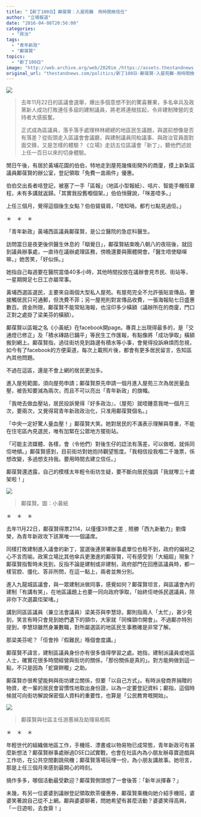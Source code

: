 ```yaml
---
title: "【新丁100日】鄺葆賢：入屋苑難　用時間換信任"
author: "立場報道"
date: "2016-04-08T20:56:00"
categories:
  - "政治"
tags:
  - "青年新政"
  - "鄺葆賢"
topics:
  - "新丁100日"
image: "http://web.archive.org/web/2020im_/https://assets.thestandnews.com/media/photos/IMG_9757_k24Uu_sB7uS.png"
original_url: "thestandnews.com/politics/新丁100日-鄺葆賢-入屋苑難-用時間換信任"
---
```

![](http://web.archive.org/web/2020im_/https://assets.thestandnews.com/media/photos/IMG_9757_k24Uu_sB7uS.png)

> 去年11月22日的區議會選舉，爆出多個意想不到的驚喜賽果，多名傘兵及政黨新人成功打敗連任多屆的建制議員，將老將連根拔起，令非建制陣營的支持者大感振奮。
> 
> 正式成為區議員，落手落手處理林林總總的地區民生議題，與選前想像是否有落差？從街頭走入區議會會議廳，與建制議員同枱議事、與政治官員面對面交鋒，又是怎樣的體驗？《立場》走訪五位區議會「新丁」，聽他們述說上任一百日以來的切身體驗。

閒日午後，有居於黃埔花園的伯伯，特地走到屋苑幾條街開外的商廈，摸上新紮區議員鄺葆賢的辦公室，登記領取「免費一盅兩件」優惠。

伯伯交出長者咭登記，被塞了一手「區報」（地區小型報紙）、咭片、智能手機班章程，未有多講就返歸。「其實我投舊嗰個架。」伯伯悄聲說，「咪差唔多。」

上任三個月，覺得這個後生女點？伯伯聳聳肩，「唔知喎，都冇乜點見過佢。」

＊　＊　＊

「青年新政」黃埔西區議員鄺葆賢，是公立醫院的急症科醫生。

訪問當日是夜更後供醫生休息的「瞓覺日」，鄺葆賢結束晚八朝八的夜班後，就回到議員辦事處，一直待在議辦處理區務，傍晚還要與團體開會。「醫生唔使瞓㗎嘛，」她苦笑，「好似係。」

她指自己每週要在醫院當值40多小時，其他時間投放在議辦會見市民、街站等，一星期開足七日工亦屬常事。

黃埔西選區選民，主要來自兩個大型私人屋苑。有屋苑完全不允許張貼宣傳品，要接觸居民只可通郵，但洗費不菲；另一屋苑則對宣傳品收費，一張海報貼七日盛惠數百。資金所限，鄺葆賢不能常貼海報，也沒印多少橫額（議辦所在的商廈，門口正對之處掛了梁美芬的橫額）。

鄺葆賢以區報之名《小黃紙》在facebook開page。專頁上出現得最多的，是「交通燈已修正」及「積水磚路已鋪平」等民生工作匯報，有點像將「成功爭取」橫額搬到網上。鄺葆賢指，過往街坊見到路邊有積水等小事，會覺得投訴麻煩而忽視，如今有了facebook的方便渠道，每次上載照片後，都會有更多居民留言，告知區內其他問題。

不過在這區，還是不會上網的居民更加多。

進入屋苑範圍，須向屋苑申請；鄺葆賢原先申請一個月進入屋苑三次為居民量血壓，被告知要減為兩次，而且不可以亮出「青年新政」的旗幟。

「我哋去做血壓站，居民投訴覺得『好多政治』，（屋苑）就唔鍾意我哋一個月三次，要兩次，又覺得寫青年新政政治化，只准用鄺葆賢個名。」

「中央一定好驚人量血壓！」鄺葆賢大笑。她對居民的不滿表示理解與尊重，不能在住宅區內見選民，唯有加緊在公眾地方擺街站。

「可能主流媒體、各樣，會（令他們）對後生仔的諗法有落差，可以做嘅，就係同佢哋傾。」鄺葆賢感到，目前街坊對她抱持觀望態度。「我相信投我嗰二千幾票，係想改變，多過想支持我。要用時間去建立信任。」

鄺葆賢還透露，自己的模樣太年輕令街坊生疑，要不斷向居民強調「我就嚟三十歲架啦！」

![](http://web.archive.org/web/2020im_/https://assets.thestandnews.com/media/photos/10246376_944616698979625_4712123034861197051_n_V1dRa_HCBKN.png)
> 鄺葆賢。圖：小黃紙

＊　＊　＊

去年11月22日，鄺葆賢得票2114，以僅僅39票之差﹐險勝「西九新動力」劉偉榮，為青年新政攻下該黨唯一一個議席。

同樣打敗建制進入議會的新丁，當選後連房署辦事處單位也租不到，政府的偏袒之心不言而喻。政黨立場比其他傘兵更激進的鄺葆賢，可有感受到「大細超」現象？鄺葆賢指暫時未見到，反指不論是建制或非建制，政府部門在回應區議員時，都一樣官腔、僵化、答非所問，在這一點上，兩者並無分別。

進入九龍城區議會，與一眾建制派做同事，感覺如何？鄺葆賢坦言，與區議會內的建制「有講有笑」，在地區議題上也要一同向政府爭取，「始終佢哋係民選議員，除非你下次選贏佢架啫。」

講到同區區議員（兼立法會議員）梁美芬與李慧琼，鄺則指兩人「太忙」，甚少見到，笑言有時只會見到她們遺下的頸巾，大家就「同條頸巾開會」。不過鄺亦特別提到，李慧琼雖然身兼數職，對所屬選區的地區民生事務確是非常了解。

那梁美芬呢？「佢會拎『假難民』喺個會度講。」

鄺葆賢不諱言，建制區議員身份亦有很多值得學習之處。她指，建制派議員或地區人士，確實花很多時間經營與街坊的關係，「那份關係是真的」。對方能夠做到這一點，不只是因為「蛇齋餅糉」之助。

鄺葆賢亦很希望能夠與街坊建立關係，但要「以自己方式」。有時派發商界捐贈的物資，老一輩的居民會習慣性地取出身份證，以為一定要登記資料；鄺指，這個時候就可向街坊解說保密個人資料的重要性，也算是「公民教育嘅開始」。

![](http://web.archive.org/web/2020im_/https://assets.thestandnews.com/media/photos/IMG_9737_M4L1q_E7ahL.png)
> 鄺葆賢與社區主任游蕙禎及助理易栢熙

＊　＊　＊

年輕世代的組織做地區工作，手機班、漂書或以物易物已成常態，青年新政可有甚麼新想法？鄺葆賢辦事處辦過DSE口試實戰，也會在社區內為小朋友辦尋寶遊戲與工作坊，在公共空間劃跳飛機；鄺葆賢落場玩埋一份，為小朋友講故事。她坦言，那是上任三個月來感到最開心的時刻。

搞作多多，哪個活動最受歡迎？鄺葆賢側頭想了一會後答：「新年派揮春？」

未幾，有另一位婆婆到議辦登記領取飲茶優惠券，鄺葆賢乘機向她介紹手機班，婆婆笑著說自己從不上網。鄺與婆婆聊著，問她希望有甚麼活動？婆婆笑得高興，「一日遊啦，去食齋！」